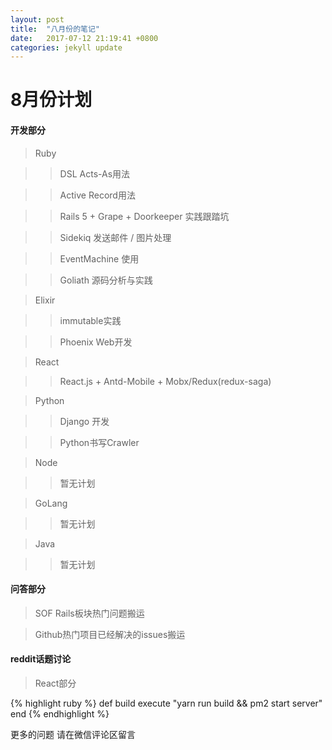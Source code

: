 ```yaml
---
layout: post
title:  "八月份的笔记"
date:   2017-07-12 21:19:41 +0800
categories: jekyll update
---
```



# 8月份计划

#### 开发部分

> Ruby

>> DSL Acts-As用法

>> Active Record用法

>> Rails 5 + Grape + Doorkeeper 实践跟踏坑

>> Sidekiq 发送邮件 / 图片处理

>> EventMachine 使用

>> Goliath 源码分析与实践

> Elixir

>> immutable实践

>> Phoenix Web开发

> React

>> React.js + Antd-Mobile + Mobx/Redux(redux-saga)

> Python

>> Django 开发

>> Python书写Crawler

> Node

>> 暂无计划

> GoLang

>> 暂无计划

> Java

>> 暂无计划

#### 问答部分

> SOF Rails板块热门问题搬运

> Github热门项目已经解决的issues搬运

#### reddit话题讨论

> React部分

{% highlight ruby %}
def build
  execute "yarn run build && pm2 start server"
end
{% endhighlight %}

更多的问题 请在微信评论区留言
